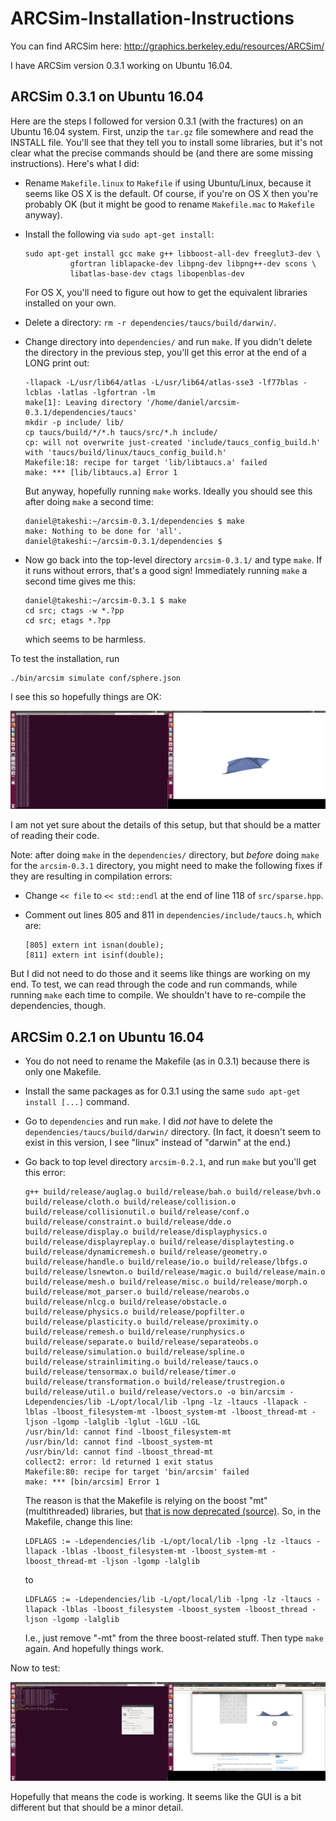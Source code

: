 # ARCSim-Installation-Instructions

You can find ARCSim here: http://graphics.berkeley.edu/resources/ARCSim/

I have ARCSim version 0.3.1 working on Ubuntu 16.04.


## ARCSim 0.3.1 on Ubuntu 16.04

Here are the steps I followed for version 0.3.1 (with the fractures) on an
Ubuntu 16.04 system. First, unzip the `tar.gz` file somewhere and read the
INSTALL file. You'll see that they tell you to install some libraries, but it's
not clear what the precise commands should be (and there are some missing
instructions). Here's what I did:

- Rename `Makefile.linux` to `Makefile` if using Ubuntu/Linux, because it seems
  like OS X is the default. Of course, if you're on OS X then you're probably
  OK (but it might be good to rename `Makefile.mac` to `Makefile` anyway).

- Install the following via `sudo apt-get install`:

  ```
  sudo apt-get install gcc make g++ libboost-all-dev freeglut3-dev \
            gfortran liblapacke-dev libpng-dev libpng++-dev scons \
            libatlas-base-dev ctags libopenblas-dev
  ```

  For OS X, you'll need to figure out how to get the equivalent libraries
  installed on your own.

- Delete a directory: `rm -r dependencies/taucs/build/darwin/`.

- Change directory into `dependencies/` and run `make`. If you didn't delete
  the directory in the previous step, you'll get this error at the end of a
  LONG print out:

  ```
  -llapack -L/usr/lib64/atlas -L/usr/lib64/atlas-sse3 -lf77blas -lcblas -latlas -lgfortran -lm
  make[1]: Leaving directory '/home/daniel/arcsim-0.3.1/dependencies/taucs'
  mkdir -p include/ lib/
  cp taucs/build/*/*.h taucs/src/*.h include/
  cp: will not overwrite just-created 'include/taucs_config_build.h' with 'taucs/build/linux/taucs_config_build.h'
  Makefile:18: recipe for target 'lib/libtaucs.a' failed
  make: *** [lib/libtaucs.a] Error 1
  ```

  But anyway, hopefully running `make` works. Ideally you should see this after
  doing `make` a second time:

  ```
  daniel@takeshi:~/arcsim-0.3.1/dependencies $ make
  make: Nothing to be done for 'all'.
  daniel@takeshi:~/arcsim-0.3.1/dependencies $
  ```

- Now go back into the top-level directory `arcsim-0.3.1/` and type `make`. If
  it runs without errors, that's a good sign! Immediately running `make` a
  second time gives me this:

  ```
  daniel@takeshi:~/arcsim-0.3.1 $ make
  cd src; ctags -w *.?pp
  cd src; etags *.?pp
  ```

  which seems to be harmless.


To test the installation, run

```
./bin/arcsim simulate conf/sphere.json
```

I see this so hopefully things are OK:

![](arcsim_first_try.png)

I am not yet sure about the details of this setup, but that should be a matter
of reading their code.


Note: after doing `make` in the `dependencies/` directory, but *before* doing
`make` for the `arcsim-0.3.1` directory, you might need to make the following
fixes if they are resulting in compilation errors:

- Change `<< file` to `<< std::endl` at the end of line 118 of `src/sparse.hpp`.

- Comment out lines 805 and 811 in `dependencies/include/taucs.h`, which are:

  ```
  [805] extern int isnan(double);
  [811] extern int isinf(double);
  ```

But I did not need to do those and it seems like things are working on my end.
To test, we can read through the code and run commands, while running `make`
each time to compile. We shouldn't have to re-compile the dependencies, though.



## ARCSim 0.2.1 on Ubuntu 16.04


- You do not need to rename the Makefile (as in 0.3.1) because there is only
  one Makefile.

- Install the same packages as for 0.3.1 using the same `sudo apt-get install [...]` command.

- Go to `dependencies` and run `make`. I did *not* have to delete the
  `dependencies/taucs/build/darwin/` directory. (In fact, it doesn't seem to
  exist in this version, I see "linux" instead of "darwin" at the end.)

- Go back to top level directory `arcsim-0.2.1`, and run `make` but you'll get
  this error:

  ```
  g++ build/release/auglag.o build/release/bah.o build/release/bvh.o build/release/cloth.o build/release/collision.o build/release/collisionutil.o build/release/conf.o build/release/constraint.o build/release/dde.o build/release/display.o build/release/displayphysics.o build/release/displayreplay.o build/release/displaytesting.o build/release/dynamicremesh.o build/release/geometry.o build/release/handle.o build/release/io.o build/release/lbfgs.o build/release/lsnewton.o build/release/magic.o build/release/main.o build/release/mesh.o build/release/misc.o build/release/morph.o build/release/mot_parser.o build/release/nearobs.o build/release/nlcg.o build/release/obstacle.o build/release/physics.o build/release/popfilter.o build/release/plasticity.o build/release/proximity.o build/release/remesh.o build/release/runphysics.o build/release/separate.o build/release/separateobs.o build/release/simulation.o build/release/spline.o build/release/strainlimiting.o build/release/taucs.o build/release/tensormax.o build/release/timer.o build/release/transformation.o build/release/trustregion.o build/release/util.o build/release/vectors.o -o bin/arcsim -Ldependencies/lib -L/opt/local/lib -lpng -lz -ltaucs -llapack -lblas -lboost_filesystem-mt -lboost_system-mt -lboost_thread-mt -ljson -lgomp -lalglib -lglut -lGLU -lGL
  /usr/bin/ld: cannot find -lboost_filesystem-mt
  /usr/bin/ld: cannot find -lboost_system-mt
  /usr/bin/ld: cannot find -lboost_thread-mt
  collect2: error: ld returned 1 exit status
  Makefile:80: recipe for target 'bin/arcsim' failed
  make: *** [bin/arcsim] Error 1
  ```

  The reason is that the Makefile is relying on the boost "mt" (multithreaded)
  libraries, but [that is now deprecated (source)][1]. So, in the Makefile, change this line:

  ```
  LDFLAGS := -Ldependencies/lib -L/opt/local/lib -lpng -lz -ltaucs -llapack -lblas -lboost_filesystem-mt -lboost_system-mt -lboost_thread-mt -ljson -lgomp -lalglib
  ```

  to

  ```
  LDFLAGS := -Ldependencies/lib -L/opt/local/lib -lpng -lz -ltaucs -llapack -lblas -lboost_filesystem -lboost_system -lboost_thread -ljson -lgomp -lalglib
  ```

  I.e., just remove "-mt" from the three boost-related stuff. Then type `make`
  again. And hopefully things work.


Now to test:

![](arcsim_first_try_0.2.1.png)

Hopefully that means the code is working. It seems like the GUI is a bit
different but that should be a minor detail.




[1]:https://askubuntu.com/questions/486006/cannot-find-boost-thread-mt-library
